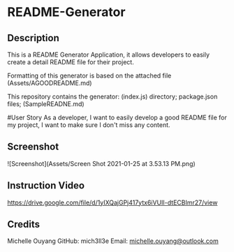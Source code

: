 # README-Generator

## Description
This is a README Generator Application, it allows developers to easily create a detail README file for their project. 

Formatting of this generator is based on the attached file (Assets/AGOODREADME.md)

This repository contains the generator: (index.js)
directory;
package.json files;
(SampleREADNE.md)


#User Story
As a developer, I want to easily develop a good README file for my project, I want to make sure I don't miss any content. 

## Screenshot
![Screenshot](Assets/Screen Shot 2021-01-25 at 3.53.13 PM.png)

## Instruction Video 

https://drive.google.com/file/d/1yIXQajGPj417ytx6iVUII-dtECBImr27/view

## Credits
Michelle Ouyang
GitHub: mich3ll3e
Email: michelle.ouyang@outlook.com
